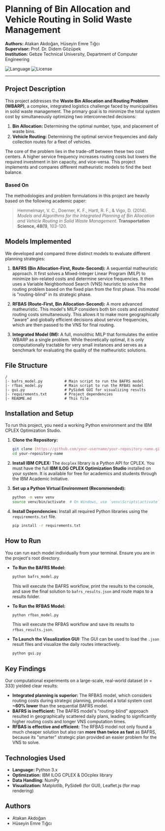 # Planning of Bin Allocation and Vehicle Routing in Solid Waste Management

**Authors:** Atakan Akdoğan, Hüseyin Emre Tığcı  
**Supervisor:** Prof. Dr. Didem Gözüpek  
**Institution:** Gebze Technical University, Department of Computer Engineering

![Language](https://img.shields.io/badge/Language-Python-blue.svg)
![License](https://img.shields.io/badge/License-MIT-green.svg)

---

## Project Description

This project addresses the **Waste Bin Allocation and Routing Problem (WBARP)**, a complex, integrated logistics challenge faced by municipalities in solid waste management. The primary goal is to minimize the total system cost by simultaneously optimizing two interconnected decisions:
1.  **Bin Allocation:** Determining the optimal number, type, and placement of waste bins.
2.  **Vehicle Routing:** Determining the optimal service frequencies and daily collection routes for a fleet of vehicles.

The core of the problem lies in the trade-off between these two cost centers. A higher service frequency increases routing costs but lowers the required investment in bin capacity, and vice-versa. This project implements and compares different matheuristic models to find the best balance.

### Based On

The methodologies and problem formulations in this project are heavily based on the following academic paper:
> Hemmelmayr, V. C., Doerner, K. F., Hartl, R. F., & Vigo, D. (2014). *Models and Algorithms for the Integrated Planning of Bin Allocation and Vehicle Routing in Solid Waste Management*. **Transportation Science, 48(1)**, 103-120.

## Models Implemented

We developed and compared three distinct models to evaluate different planning strategies:

1.  **BAFRS (Bin Allocation-First, Route-Second):** A sequential matheuristic approach. It first solves a Mixed-Integer Linear Program (MILP) to minimize bin-related costs and determine service frequencies. It then uses a Variable Neighborhood Search (VNS) heuristic to solve the routing problem based on the fixed plan from the first phase. This model is "routing-blind" in its strategic phase.

2.  **RFBAS (Route-First, Bin Allocation-Second):** A more advanced matheuristic. This model's MILP considers both bin costs and *estimated* routing costs simultaneously. This allows it to make more geographically "aware" and globally efficient decisions about service frequencies, which are then passed to the VNS for final routing.

3.  **Integrated Model (IM):** A full, monolithic MILP that formulates the entire WBARP as a single problem. While theoretically optimal, it is only computationally tractable for very small instances and serves as a benchmark for evaluating the quality of the matheuristic solutions.

## File Structure

```
/
|- bafrs_model.py          # Main script to run the BAFRS model
|- rfbas_model.py          # Main script to run the RFBAS model
|- gui.py                  # PySide6 GUI for visualizing results
|- requirements.txt        # Project dependencies
|- README.md               # This file
```

## Installation and Setup

To run this project, you need a working Python environment and the IBM CPLEX Optimization Studio.

1.  **Clone the Repository:**
    ```bash
    git clone [https://github.com/your-username/your-repository-name.git](https://github.com/your-username/your-repository-name.git)
    cd your-repository-name
    ```

2.  **Install IBM CPLEX:**
    The `docplex` library is a Python API for CPLEX. You must have the full **IBM ILOG CPLEX Optimization Studio** installed on your system. It is available for free for academics and students through the IBM Academic Initiative.

3.  **Set up a Python Virtual Environment (Recommended):**
    ```bash
    python -m venv venv
    source venv/bin/activate  # On Windows, use `venv\Scripts\activate`
    ```

4.  **Install Dependencies:**
    Install all required Python libraries using the `requirements.txt` file.
    ```bash
    pip install -r requirements.txt
    ```

## How to Run

You can run each model individually from your terminal. Ensure you are in the project's root directory.

-   **To Run the BAFRS Model:**
    ```bash
    python bafrs_model.py
    ```
    This will execute the BAFRS workflow, print the results to the console, and save the final solution to `bafrs_results.json` and route maps to a results folder.

-   **To Run the RFBAS Model:**
    ```bash
    python rfbas_model.py
    ```
    This will execute the RFBAS workflow and save its results to `rfbas_results.json`.

-   **To Launch the Visualization GUI:**
    The GUI can be used to load the `.json` result files and visualize the daily routes interactively.
    ```bash
    python gui.py
    ```

## Key Findings

Our computational experiments on a large-scale, real-world dataset ($n=333$) yielded clear results:

-   **Integrated planning is superior:** The RFBAS model, which considers routing costs during strategic planning, produced a total system cost **~60% lower** than the sequential BAFRS model.
-   **BAFRS is inefficient:** The BAFRS model's "routing-blind" approach resulted in geographically scattered daily plans, leading to significantly higher routing costs and longer VNS computation times.
-   **RFBAS is effective and efficient:** The RFBAS model not only found a much cheaper solution but also ran **more than twice as fast** as BAFRS, because its "smarter" strategic plan provided an easier problem for the VNS to solve.

## Technologies Used

-   **Language:** Python 3.x
-   **Optimization:** IBM ILOG CPLEX & DOcplex library
-   **Data Handling:** NumPy
-   **Visualization:** Matplotlib, PySide6 (for GUI), Leaflet.js (for map rendering)

## Authors

-   Atakan Akdoğan
-   Hüseyin Emre Tığcı
